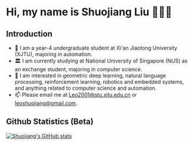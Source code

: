 # Hi, my name is Shuojiang Liu 👋👋👋

## Introduction

- 🌱 I am a year-4 undergraduate student at Xi'an Jiaotong University (XJTU), majoring in automation.
- 🏛️ I am currently studying at National University of Singapore (NUS) as an exchange student, majoring in computer science.
- 👀 I am interested in geometric deep learning, natural language processing, reinforcement learning, robotics and embedded systems, and anything related to computer science and automation.
- 📫 Please email me at Leo2001@stu.xjtu.edu.cn or leoshuojiang@gmail.com.

## Github Statistics (Beta)

[![Shuojiang's GitHub stats](https://github-readme-stats-n2bsxk8ko-liushuojiang.vercel.app/api?username=LiuShuoJiang&show_icons=true&theme=cobalt&hide=prs,contribs)](https://github.com/anuraghazra/github-readme-stats)

<!---
LiuShuoJiang/LiuShuoJiang is a ✨ special ✨ repository because its `README.md` (this file) appears on your GitHub profile.
You can click the Preview link to take a look at your changes.
--->
